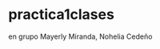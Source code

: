 # practica1clases 
en grupo
Mayerly Miranda, Nohelia Cedeño

<img srcv="Imagen1.png" width="300" heigth="500">
